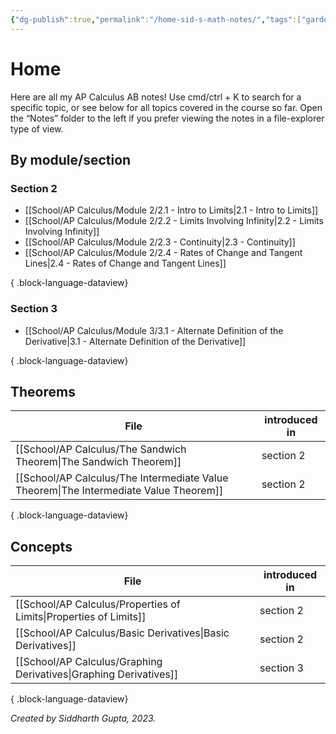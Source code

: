 ```yaml
---
{"dg-publish":true,"permalink":"/home-sid-s-math-notes/","tags":["gardenEntry"],"created":"","updated":""}
---
```


# **Home**
Here are all my AP Calculus AB notes! Use cmd/ctrl + K to search for a specific topic, or see below for all topics covered in the course so far. Open the “Notes” folder to the left if you prefer viewing the notes in a file-explorer type of view.
## By module/section
### Section 2
- [[School/AP Calculus/Module 2/2.1 - Intro to Limits\|2.1 - Intro to Limits]]
- [[School/AP Calculus/Module 2/2.2 - Limits Involving Infinity\|2.2 - Limits Involving Infinity]]
- [[School/AP Calculus/Module 2/2.3 - Continuity\|2.3 - Continuity]]
- [[School/AP Calculus/Module 2/2.4 - Rates of Change and Tangent Lines\|2.4 - Rates of Change and Tangent Lines]]

{ .block-language-dataview}
### Section 3
- [[School/AP Calculus/Module 3/3.1 - Alternate Definition of the Derivative\|3.1 - Alternate Definition of the Derivative]]

{ .block-language-dataview}
## Theorems
| File                                                                                     | introduced in |
| ---------------------------------------------------------------------------------------- | ------------- |
| [[School/AP Calculus/The Sandwich Theorem\|The Sandwich Theorem]]                     | section 2     |
| [[School/AP Calculus/The Intermediate Value Theorem\|The Intermediate Value Theorem]] | section 2     |

{ .block-language-dataview}
## Concepts
| File                                                                 | introduced in |
| -------------------------------------------------------------------- | ------------- |
| [[School/AP Calculus/Properties of Limits\|Properties of Limits]] | section 2     |
| [[School/AP Calculus/Basic Derivatives\|Basic Derivatives]]       | section 2     |
| [[School/AP Calculus/Graphing Derivatives\|Graphing Derivatives]] | section 3     |

{ .block-language-dataview}

*Created by Siddharth Gupta, 2023.*


